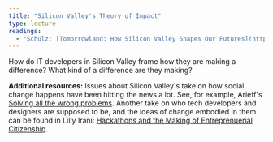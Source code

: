 ```yaml
---
title: "Silicon Valley's Theory of Impact"
type: lecture
readings:
  - "Schulz: [Tomorrowland: How Silicon Valley Shapes Our Futures](http://www.spiegel.de/international/germany/spiegel-cover-story-how-silicon-valley-shapes-our-future-a-1021557.html)"
---
```

How do IT developers in Silicon Valley frame how they are making a difference? What kind of a difference are they making?

**Additional resources:** Issues about Silicon Valley's take on how social change happens have been hitting the news a lot. See, for example, Arieff's [Solving all the wrong problems](http://www.nytimes.com/2016/07/10/opinion/sunday/solving-all-the-wrong-problems.html?_r=0). Another take on who tech developers and designers are supposed to be, and the ideas of change embodied in them can be found in Lilly Irani: [Hackathons and the Making of Entreprenuerial Citizenship](https://doi.org/10.1177/0162243915578486).
